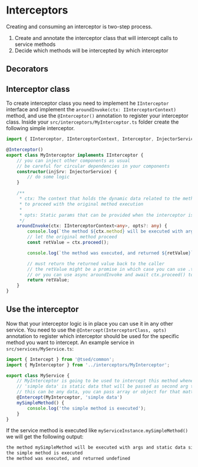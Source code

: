 # Interceptors

Creating and consuming an interceptor is two-step process.

1. Create and annotate the interceptor class that will intercept calls to service methods
2. Decide which methods will be intercepted by which interceptor

## Decorators

<ApiList query="module == '@tsed/common/interceptors' && symbolType === 'decorator'" />

## Interceptor class

To create interceptor class you need to implement he `IInterceptor` interface and implement the
`aroundInvoke(ctx: IInterceptorContext)` method, and use the `@Interceptor()` annotation to register your interceptor class. Inside your `src/interceptors/MyInterceptor.ts` folder create the following simple interceptor.

```typescript
import { IInterceptor, IInterceptorContext, Interceptor, InjectorService } from '@tsed/common';

@Interceptor()
export class MyInterceptor implements IInterceptor {
    // you can inject other components as usual
    // be careful for circular dependencies in your components
    constructor(injSrv: InjectorService) {
        // do some logic
    }

    /**
     * ctx: The context that holds the dynamic data related to the method execution and the proceed method 
     * to proceed with the original method execution 
     * 
     * opts: Static params that can be provided when the interceptor is attached to a specific method 
     */
    aroundInvoke(ctx: IInterceptorContext<any>, opts?: any) {
        console.log(`the method ${ctx.method} will be executed with args ${ctx.args} and static data ${opts}`);
        // let the original method proceed
        const retValue = ctx.proceed();

        console.log(`the method was executed, and returned ${retValue}`);

        // must return the returned value back to the caller
        // the retValue might be a promise in which case you can use .then to chain other code logic
        // or you can use async aroundInvoke and await ctx.proceed() to execute the code in linear fashion
        return retValue;
    }
}
```

## Use the interceptor

Now that your interceptor logic is in place you can use it in any other service. You need to use the `@Intercept(InterceptorClass, opts)` annotation to register which interceptor should be used for the specific method you want to intercept. An example service in `src/services/MyService.ts`:

```typescript
import { Intercept } from '@tsed/common';
import { MyInterceptor } from '../interceptors/MyInterceptor';

export class MyService {
    // MyInterceptor is going to be used to intercept this method whenever called
    // 'simple data' is static data that will be passed as second arg the the interceptor aroundInvoke
    // this can be any data, you can pass array or object for that matter
    @Intercept(MyInterceptor, 'simple data')
    mySimpleMethod() {
        console.log('the simple method is executed');
    }
}
```

If the service method is executed like `myServiceInstance.mySimpleMethod()` we will get the following output:

```bash
the method mySimpleMethod will be executed with args and static data simple data
the simple method is executed
the method was executed, and returned undefined
```
